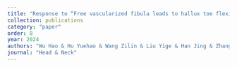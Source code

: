 ```yaml
---
title: "Response to “Free vascularized fibula leads to hallux toe flexion deformity due to ischemic muscle contracture of flexor hallucis longus: A critical opinion on a critical issue!"
collection: publications
category: "paper"
order: 8
year: 2024
authors: "Wu Hao & Hu Yuehao & Wang Zilin & Liu Yige & Han Jing & Zhang Chenping & Zhai Zanjing & Liu Jiannan"
journal: "Head & Neck"
---
```


